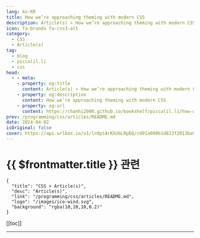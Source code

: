 ```yaml
---
lang: ko-KR
title: How we’re approaching theming with modern CSS
description: Article(s) > How we’re approaching theming with modern CSS
icon: fa-brands fa-css3-alt
category: 
  - CSS
  - Article(s)
tag: 
  - blog
  - piccalil.li
  - css
head:
  - - meta:
    - property: og:title
      content: Article(s) > How we’re approaching theming with modern CSS
    - property: og:description
      content: How we’re approaching theming with modern CSS
    - property: og:url
      content: https://chanhi2000.github.io/bookshelf/piccalil.li/how-were-approaching-theming-with-modern-css.html
prev: /programming/css/articles/README.md
date: 2024-04-02
isOriginal: false
cover: https://api.urlbox.io/v1/ln9ptArKXobLRpDQ/cd91a000b1d813f2013ba9e0d6809e7f398029674376449e1d624e6eabe32da6/png?url=https://piccalil.li/og/how-were-approaching-theming-with-modern-css/&width=1024&height=526&retina=true
---
```


# {{ $frontmatter.title }} 관련

```component VPCard
{
  "title": "CSS > Article(s)",
  "desc": "Article(s)",
  "link": "/programming/css/articles/README.md",
  "logo": "/images/ico-wind.svg",
  "background": "rgba(10,10,10,0.2)"
}
```

[[toc]]

---

<SiteInfo
  name="How we’re approaching theming with modern CSS | Piccalilli"
  desc="We’ve started a new project which requires heavy, creative theming, so I made a prototype to test some ideas out."
  url="https://piccalil.li/blog/how-were-approaching-theming-with-modern-css/"
  logo="https://piccalil.li/favicons/apple-touch-icon.png"
  preview="https://api.urlbox.io/v1/ln9ptArKXobLRpDQ/cd91a000b1d813f2013ba9e0d6809e7f398029674376449e1d624e6eabe32da6/png?url=https://piccalil.li/og/how-were-approaching-theming-with-modern-css/&width=1024&height=526&retina=true"/>

<!-- TODO: 작성 -->
